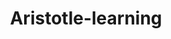﻿---
title: Aristotle-learning
text: 'Με κόπο αποκτά κανείς τις γνώσεις.'
person: Αριστοτέλης
layout: quote
header: no
show_meta: false
categories:
  - quotes
tags:
  - method
  - Aristotle
---
